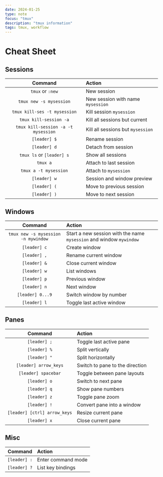 ```yaml
---
date: 2024-01-25
type: note
focus: "tmux"
description: "tmux information"
tags: tmux, workflow
---
```


# Cheat Sheet

## Sessions

|               Command               | Action                            |
|:-----------------------------------:|:--------------------------------- |
|          `tmux`  or `:new`          | New session                       |
|       `tmux new -s mysession`       | New session with name `mysession` |
|    `tmux kill-ses -t mysession`     | Kill session `mysession`          |
|       `tmux kill-session -a`        | Kill all sessions but current     |
| `tmux kill-session -a -t mysession` | Kill all sessions but `mysession` |
|            `[leader] $`             | Rename session                    |
|            `[leader] d`             | Detach from session               |
|      `tmux ls` or `[leader] s`      | Show all sessions                 |
|              `tmux a`               | Attach to last session            |
|        `tmux a -t mysession`        | Attach to `mysession`             |
|            `[leader] w`             | Session and window preview        |
|            `[leader] (`             | Move to previous session          |
|            `[leader] )`             | Move to next session              |

## Windows

|               Command               | Action                                                              |
|:-----------------------------------:|:------------------------------------------------------------------- |
| `tmux new -s mysession -n mywindow` | Start a new session with the name `mysession` and window `mywindow` |
|            `[leader] c`             | Create window                                                       |
|            `[leader] ,`             | Rename current window                                               |
|            `[leader] &`             | Close current window                                                |
|            `[leader] w`             | List windows                                                        |
|            `[leader] p`             | Previous window                                                     |
|            `[leader] n`             | Next window                                                         |
|          `[leader] 0...9`           | Switch window by number                                             |
|            `[leader] l`             | Toggle last active window                                           |                                    |                                                                     |

## Panes

|           Command            | Action                          |
|:----------------------------:|:------------------------------- |
|         `[leader] ;`         | Toggle last active pane         |
|         `[leader] %`         | Split vertically                |
|         `[leader] "`         | Split horizontally              |
|    `[leader] arrow_keys`     | Switch to pane to the direction |
|     `[leader] spacebar`      | Toggle between pane layouts     |
|         `[leader] o`         | Switch to next pane             |
|         `[leader] q`         | Show pane numbers               |
|         `[leader] z`         | Toggle pane zoom                |
|         `[leader] !`         | Convert pane into a window      |
| `[leader] [ctrl] arrow_keys` | Resize current pane             |
|         `[leader] x`         | Close current pane              |

## Misc

|   Command    | Action             |
|:------------:|:------------------ |
| `[leader] :` | Enter command mode |
| `[leader] ?` | List key bindings  | 
